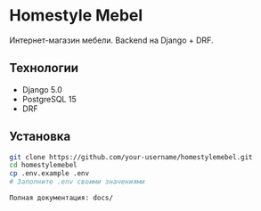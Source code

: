 # Homestyle Mebel
Интернет-магазин мебели. Backend на Django + DRF.

## Технологии
- Django 5.0
- PostgreSQL 15
- DRF

## Установка
```bash
git clone https://github.com/your-username/homestylemebel.git
cd homestylemebel
cp .env.example .env
# Заполните .env своими значениями

Полная документация: docs/
